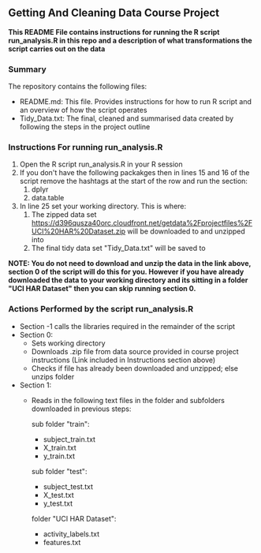 ## Getting And Cleaning Data Course Project
**This README File contains instructions for running the R script run_analysis.R in this repo
   and a description of what transformations the script carries out on the data**

### Summary
The repository contains the following files:
* README.md: This file. Provides instructions for how to run R script and an overview of how the script operates
* Tidy_Data.txt: The final, cleaned and summarised data created by following the steps in the project outline

### Instructions For running run_analysis.R
1. Open the R script run_analysis.R in your R session
1. If you don't have the following packakges then in lines 15 and 16 of the script remove the hashtags at the start of the row and run the section:
   1. dplyr
   1. data.table
1. In line 25 set your working directory. This is where:
   1. The zipped data set https://d396qusza40orc.cloudfront.net/getdata%2Fprojectfiles%2FUCI%20HAR%20Dataset.zip will be downloaded to and unzipped into
   1. The final tidy data set "Tidy_Data.txt" will be saved to

**NOTE: You do not need to download and unzip the data in the link above, section 0 of the script will do this for you. However if you have already downloaded the data to your working directory and its sitting in a folder "UCI HAR Dataset" then you can skip running section 0.**

### Actions Performed by the script run_analysis.R
* Section -1 calls the libraries required in the remainder of the script
* Section 0: 
   * Sets working directory
   * Downloads .zip file from data source provided in course project instructions (Link included in Instructions section above)
   * Checks if file has already been downloaded and unzipped; else unzips folder
* Section 1:
   * Reads in the following text files in the folder and subfolders downloaded in previous steps:
     
     sub folder "train":
      * subject_train.txt
      * X_train.txt
      * y_train.txt
     
     sub folder "test":
      * subject_test.txt
      * X_test.txt
      * y_test.txt
     
     folder "UCI HAR Dataset":
      * activity_labels.txt
      * features.txt
      
      
      
